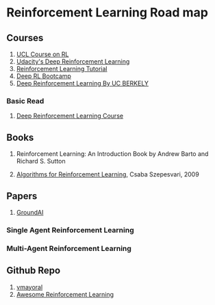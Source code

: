 # Reinforcement Learning Road map 

## Courses 
1. [UCL Course on RL](http://www0.cs.ucl.ac.uk/staff/d.silver/web/Teaching.html)
2. [Udacity's Deep Reinforcement Learning](https://www.udacity.com/course/deep-reinforcement-learning-nanodegree--nd893)
3. [Reinforcement Learning Tutorial](http://www.cse.unsw.edu.au/~cs9417ml/RL1/index.html)
4. [Deep RL Bootcamp](https://sites.google.com/view/deep-rl-bootcamp/lectures?authuser=0)
5. [Deep Reinforcement Learning By UC BERKELY](http://rail.eecs.berkeley.edu/deeprlcourse/)

### Basic Read 

1. [Deep Reinforcement Learning Course](https://medium.com/free-code-camp/an-introduction-to-reinforcement-learning-4339519de419)

## Books 

1. Reinforcement Learning: An Introduction
Book by Andrew Barto and Richard S. Sutton

2. [Algorithms for Reinforcement Learning](https://sites.ualberta.ca/~szepesva/papers/RLAlgsInMDPs.pdf), Csaba Szepesvari, 2009

## Papers 

1. [GroundAI](https://www.groundai.com/?text=reinforcement+learning)

### Single Agent Reinforcement Learning 

### Multi-Agent Reinforcement Learning 

## Github Repo

1. [vmayoral](https://github.com/vmayoral/basic_reinforcement_learning)
2. [Awesome Reinforcement Learning](https://github.com/aikorea/awesome-rl)
